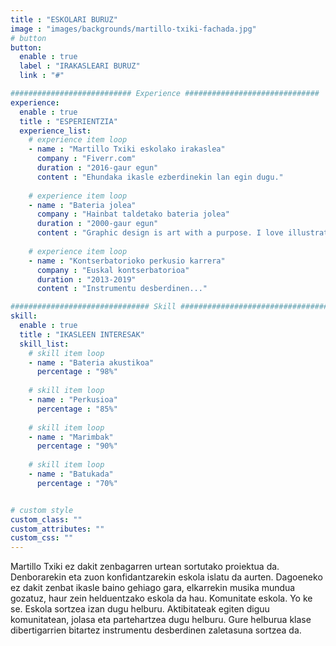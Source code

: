 ```yaml
---
title : "ESKOLARI BURUZ"
image : "images/backgrounds/martillo-txiki-fachada.jpg"
# button
button:
  enable : true
  label : "IRAKASLEARI BURUZ"
  link : "#"

########################### Experience ##############################
experience:
  enable : true
  title : "ESPERIENTZIA"
  experience_list:
    # experience item loop
    - name : "Martillo Txiki eskolako irakaslea"
      company : "Fiverr.com"
      duration : "2016-gaur egun"
      content : "Ehundaka ikasle ezberdinekin lan egin dugu."
      
    # experience item loop
    - name : "Bateria jolea"
      company : "Hainbat taldetako bateria jolea"
      duration : "2000-gaur egun"
      content : "Graphic design is art with a purpose. I love illustration, so logo desing is my favorite work. But i can do many things with graphics."
      
    # experience item loop
    - name : "Kontserbatorioko perkusio karrera"
      company : "Euskal kontserbatorioa"
      duration : "2013-2019"
      content : "Instrumentu desberdinen..."

############################### Skill #################################
skill:
  enable : true
  title : "IKASLEEN INTERESAK"
  skill_list:
    # skill item loop
    - name : "Bateria akustikoa"
      percentage : "98%"
      
    # skill item loop
    - name : "Perkusioa"
      percentage : "85%"
      
    # skill item loop
    - name : "Marimbak"
      percentage : "90%"
      
    # skill item loop
    - name : "Batukada"
      percentage : "70%"


# custom style
custom_class: "" 
custom_attributes: "" 
custom_css: ""
---
```


Martillo Txiki ez dakit zenbagarren urtean sortutako proiektua da. Denborarekin eta zuon konfidantzarekin eskola islatu da aurten. Dagoeneko ez dakit zenbat ikasle baino gehiago gara, elkarrekin musika mundua gozatuz, haur zein helduentzako eskola da hau. Komunitate eskola. Yo ke se. Eskola sortzea izan dugu helburu. Aktibitateak egiten diguu komunitatean, jolasa eta partehartzea dugu helburu. Gure helburua klase dibertigarrien bitartez instrumentu desberdinen zaletasuna sortzea da.
